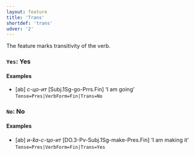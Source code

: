 ```yaml
---
layout: feature
title: 'Trans'
shortdef: 'trans'
udver: '2'
---
```


The feature marks transitivity of the verb.

### <a name="Yes">`Yes`</a>: Yes

#### Examples

* [ab] _с-цо-ит_ [Subj.1Sg-go-Prrs.Fin] ‘I am going’ `Tense=Pres|VerbForm=Fin|Trans=No`

### <a name="No">`No`</a>: No

#### Examples

* [ab] _и-ҟа-с-ҵо-ит_ [DO.3-Pv-Subj.1Sg-make-Pres.Fin] ‘I am making it’ `Tense=Pres|VerbForm=Fin|Trans=Yes`



